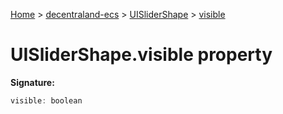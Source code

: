 [Home](./index) &gt; [decentraland-ecs](./decentraland-ecs.md) &gt; [UISliderShape](./decentraland-ecs.uislidershape.md) &gt; [visible](./decentraland-ecs.uislidershape.visible.md)

# UISliderShape.visible property


**Signature:**
```javascript
visible: boolean
```
